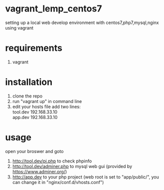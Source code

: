 # vagrant_lemp_centos7

setting up a local web develop environment with centos7,php7,mysql,nginx using vagrant 

# requirements
1. vagrant

# installation
1. clone the repo
2. run "vagrant up" in command line
3. edit your hosts file add two lines:  
tool.dev    192.168.33.10  
app.dev     192.168.33.10

# usage
open your broswer and goto  
1. http://tool.dev/pi.php to check phpinfo  
2. http://tool.dev/adminer.php to mysql web gui (provided by https://www.adminer.org/)  
3. http://app.dev to your php project (web root is set to "app/public/", you can change it in "nginx/conf.d/vhosts.conf") 
